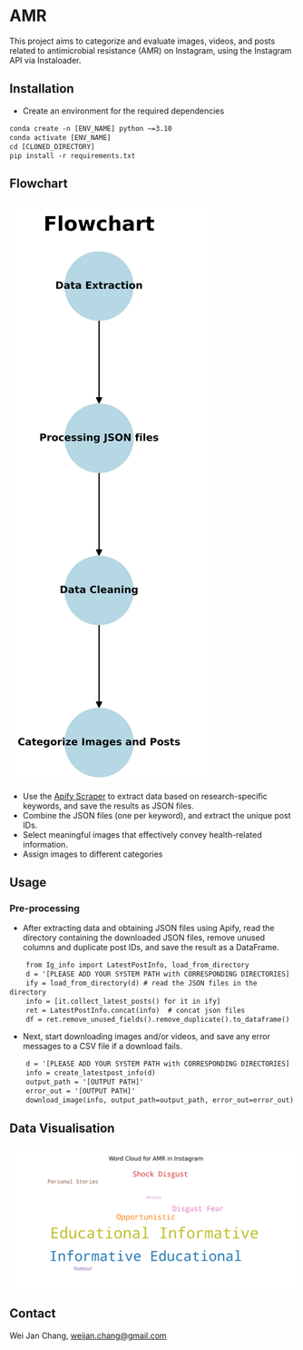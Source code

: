 # AMR

This project aims to categorize and evaluate images, videos, and posts related to antimicrobial resistance (AMR) on
Instagram, using the Instagram API via Instaloader.

## Installation

- Create an environment for the required dependencies

```
conda create -n [ENV_NAME] python ~=3.10
conda activate [ENV_NAME]
cd [CLONED_DIRECTORY]
pip install -r requirements.txt  
```

## Flowchart

![Example 2](figure/flowchart.png)

- Use the [Apify Scraper](https://console.apify.com/actors/shu8hvrXbJbY3Eb9W/input) to extract data based on
  research-specific keywords, and save the results as JSON files.
- Combine the JSON files (one per keyword), and extract the unique post IDs.
- Select meaningful images that effectively convey health-related information.
- Assign images to different categories

## Usage

### Pre-processing

- After extracting data and obtaining JSON files using Apify, read the directory containing the downloaded JSON files,
  remove unused columns and duplicate post IDs, and save the result as a DataFrame.

```
    from Ig_info import LatestPostInfo, load_from_directory
    d = '[PLEASE ADD YOUR SYSTEM PATH with CORRESPONDING DIRECTORIES]
    ify = load_from_directory(d) # read the JSON files in the directory
    info = [it.collect_latest_posts() for it in ify]
    ret = LatestPostInfo.concat(info)  # concat json files
    df = ret.remove_unused_fields().remove_duplicate().to_dataframe()
```

- Next, start downloading images and/or videos, and save any error messages to a CSV file if a download fails.

```
    d = '[PLEASE ADD YOUR SYSTEM PATH with CORRESPONDING DIRECTORIES]
    info = create_latestpost_info(d)
    output_path = '[OUTPUT PATH]'
    error_out = '[OUTPUT PATH]'
    download_image(info, output_path=output_path, error_out=error_out)
```

## Data Visualisation

![Example 1](figure/wordcloud.png)

## Contact

Wei Jan Chang, weijan.chang@gmail.com